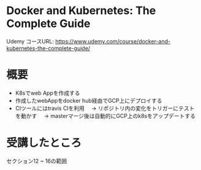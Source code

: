 # Docker and Kubernetes: The Complete Guide
Udemy コースURL: https://www.udemy.com/course/docker-and-kubernetes-the-complete-guide/

# 概要
- K8sでweb Appを作成する
- 作成したwebAppをdocker hub経由でGCP上にデプロイする
- CIツールにはtravis CIを利用
　-> リポジトリ内の変化をトリガーにテストを動かす
　-> masterマージ後は自動的にGCP上のk8sをアップデートする

# 受講したところ
セクション12 ~ 16の範囲

